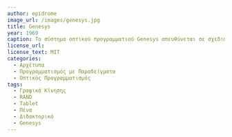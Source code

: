 ```yaml
---
author: epidrome
image_url: /images/genesys.jpg
title: Genesys 
year: 1969 
caption: To σύστημα οπτικού προγραμματιού Genesys απευθύνεται σε σχεδιαστές γραφικών κίνησης, οπότε βασίζεται στην οικεία για αυτούς πένα και σε λογισμικό σχεδίασης αντικειμένων. Παρουσιάζει καινοτόμες λειτουργίες διάδρασης, όπως είναι η χειρονομία για την σχεδίαση μια τροχιάς κίνησης, όπου εκτός από την ίδια την τροχιά καταγράφεται και ο ρυθμός. 
license_url: 
license_text: MIT
categories:
  - Αρχέτυπα 
  - Προγραμματισμός με Παραδείγματα
  - Οπτικός Προγραμματισμός
tags:
  - Γραφικά Κίνησης
  - RAND 
  - Tablet 
  - Πένα
  - Διδακτορικό
  - Genesys
---
```

